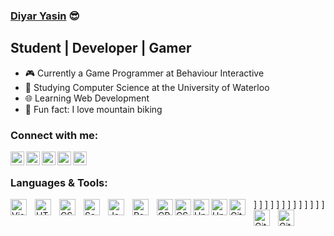 ### [Diyar Yasin][website] :sunglasses: 

## Student | Developer | Gamer
- :video_game: Currently a Game Programmer at Behaviour Interactive 
- :book: Studying Computer Science at the University of Waterloo
- :globe_with_meridians: Learning Web Development 
- :mountain_bicyclist: Fun fact: I love mountain biking

### Connect with me:

[<img align="left" alt="Diyar | Website" width="22px" src="https://cdn.jsdelivr.net/npm/simple-icons@3/icons/linkedin.svg"/>][website]
[<img align="left" alt="Diyar | LinkedIn" width="22px" src="https://cdn.jsdelivr.net/npm/simple-icons@3/icons/linkedin.svg"/>][linkedin]
[<img align="left" alt="Diyar | Youtube" width="22px" src="https://cdn.jsdelivr.net/npm/simple-icons@3.13.0/icons/youtube.svg"/>][youtube]
[<img align="left" alt="Diyar | Twitch" width="22px" src="https://cdn.jsdelivr.net/npm/simple-icons@3.13.0/icons/twitch.svg"/>][twitch]
[<img align="left" alt="Diyar | Twitter" width="22px" src="https://cdn.jsdelivr.net/npm/simple-icons@3.13.0/icons/twitter.svg"/>][twitter]

<br />

### Languages & Tools:

<img align="left" alt="Visual Studio Code" width="26px" src="https://cdn.jsdelivr.net/gh/devicons/devicon/icons/vscode/vscode-original.svg" style="padding-right:10px;" />]
<img align="left" alt="HTML5" width="26px" src="https://cdn.jsdelivr.net/gh/devicons/devicon/icons/html5/html5-original.svg" style="padding-right:10px;" />]
<img align="left" alt="CSS3" width="26px" src="https://cdn.jsdelivr.net/gh/devicons/devicon/icons/css3/css3-original.svg" style="padding-right:10px;" />]
<img align="left" alt="Sass" width="26px" src="https://cdn.jsdelivr.net/gh/devicons/devicon/icons/sass/sass-original.svg" style="padding-right:10px;" />]
<img align="left" alt="JavaScript" width="26px" src="https://cdn.jsdelivr.net/gh/devicons/devicon/icons/javascript/javascript-original.svg" style="padding-right:10px;" />]
<img align="left" alt="React" width="26px" src="https://cdn.jsdelivr.net/gh/devicons/devicon/icons/react/react-original.svg" style="padding-right:10px;" />]
<img align="left" alt="CPlusPlus" width="26px" src="https://cdn.jsdelivr.net/gh/devicons/devicon/icons/cplusplus/cplusplus-original.svg" />]
<img align="left" alt="CSharp" width="26px" src="https://cdn.jsdelivr.net/gh/devicons/devicon/icons/csharp/csharp-original.svg" />]
<img align="left" alt="Unity" width="26px" src="https://cdn.jsdelivr.net/gh/devicons/devicon/icons/unity/unity-original.svg" />]
<img align="left" alt="UnrealEngine" width="26px" src="https://cdn.jsdelivr.net/gh/devicons/devicon/icons/unrealengine/unrealengine-original.svg" />]
<img align="left" alt="Git" width="26px" src="https://cdn.jsdelivr.net/gh/devicons/devicon/icons/git/git-original.svg" style="padding-right:10px;" />]
<img align="left" alt="GitHub" width="26px" src="https://user-images.githubusercontent.com/3369400/139447912-e0f43f33-6d9f-45f8-be46-2df5bbc91289.png" style="padding-right:10px;" />]
<img align="left" alt="GitHub" width="26px" src="https://user-images.githubusercontent.com/3369400/139448065-39a229ba-4b06-434b-bc67-616e2ed80c8f.png" style="padding-right:10px;" />]

<br />
<br />

[website]: https://diyar-yasin.github.io/BookReviewWebsite/
[linkedin]: https://www.linkedin.com/in/diyar-yasin-6a7150188/
[youtube]: https://www.youtube.com/channel/UCAXJCoRMfEg0uE_Pi9ni8Kg
[twitch]: https://www.twitch.tv/commondiyar
[twitter]: https://twitter.com/Diyar14424117